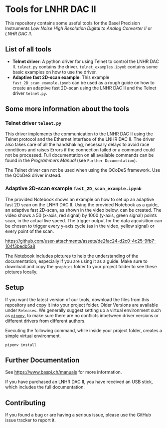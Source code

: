 # Tools for LNHR DAC II
This repository contains some useful tools for the Basel Precision Instruments *Low Noise High Resolution Digital to Analog Converter II* or *LNHR DAC II*. 

## List of all tools
- **Telnet driver**: A python driver for using Telnet to control the LNHR DAC II. `telnet.py` contains the driver. `telnet_examples.ipynb` contains some basic examples on how to use the driver.
- **Adaptive fast 2D-scan example**: This example `fast_2D_scan_example.ipynb` can be used as a rough guide on how to create an adaptive fast 2D-scan using the LNHR DAC II and the Telnet driver `telnet.py`.

## Some more information about the tools
### Telnet driver `telnet.py`
This driver implements the communication to the LNHR DAC II using the Telnet protocol and the Ethernet interface of the LNHR DAC II. The driver also takes care of all the handshaking, necessary delays to avoid race conditions and raises Errors if the connection failed or a command could not be processed. Full documentation on all available commands can be found in the *Programmers Manual* (see `Further Documentation`).

The Telnet driver can not be used when using the QCoDeS framework. Use the QCoDeS driver instead.

### Adaptive 2D-scan example `fast_2D_scan_example.ipynb`
The provided Notebook shows an example on how to set up an adaptive fast 2D scan on the LNHR DAC II. Using the provided Notebook as a guide, an adaptive fast 2D-scan, as shown in the video below, can be created. The video shows a 50 (x-axis, red signal) by 1000 (y-axis, green signal) points scan, in the actual live speed. The trigger output for the data aqcuisition can be chosen to trigger every y-axis cycle (as in the video, yellow signal) or every point of the scan.

https://github.com/user-attachments/assets/de2fac24-d2c0-4c25-9fb7-104f3bedb5a8

The Notebook includes pictures to help the understanding of the documentation, especially if you are using it as a guide. Make sure to download and copy the `graphics` folder to your project folder to see these pictures locally.

## Setup
If you want the latest version of our tools, download the files from this repository and copy it into your project folder. Older Versions are available under `Releases`.
We generally suggest setting up a virtual environment such as [`pipenv`](https://pypi.org/project/pipenv/), to make sure there are no conflicts inbetween driver versions or different drivers from different authors. 

Executing the following command, while inside your project folder, creates a simple virtual environment.
```
pipenv install
```

## Further Documentation
See https://www.baspi.ch/manuals for more information.

If you have purchased an LNHR DAC II, you have received an USB stick, which includes the full documentation.

## Contributing
If you found a bug or are having a serious issue, please use the GitHub issue tracker to report it.
